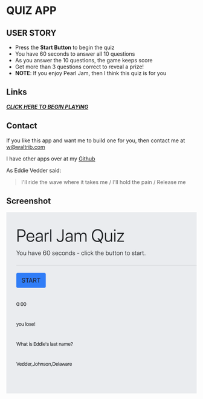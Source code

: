 # QUIZ APP

## USER STORY
- Press the **Start Button** to begin the quiz
- You have 60 seconds to answer all 10 questions
- As you answer the 10 questions, the game keeps score
- Get more than 3 questions correct to reveal a prize! 
- **NOTE**: If you enjoy Pearl Jam, then I think this quiz is for you

## Links
[***CLICK HERE TO BEGIN PLAYING***](https://waltribeiro.github.io/pearl-jam-quiz/)

## Contact
If you like this app and want me to build one for you, then contact me at w@waltrib.com

I have other apps over at my [Github](http://git.waltrib.com)

As Eddie Vedder said:

> I'll ride the wave where it takes me / I'll hold the pain / Release me



## Screenshot
[![Start Playing](Assets/screenshot.png)](https://waltribeiro.github.io/pearl-jam-quiz/)